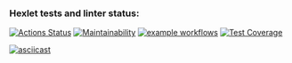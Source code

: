 ### Hexlet tests and linter status:
[![Actions Status](https://github.com/Alexander86-N/python-project-lvl2/workflows/hexlet-check/badge.svg)](https://github.com/Alexander86-N/python-project-lvl2/actions)
[![Maintainability](https://api.codeclimate.com/v1/badges/a99a88d28ad37a79dbf6/maintainability)](https://codeclimate.com/github/codeclimate/codeclimate/maintainability)
[![example workflows](https://github.com/Alexander86-N/python-project-lvl2/actions/workflows/check-file.yml/badge.svg)](https://github.com/Alexander86-N/python-project-lvl2/actions)
[![Test Coverage](https://api.codeclimate.com/v1/badges/f77f128f08cfb8fcfb56/test_coverage)](https://codeclimate.com/github/Alexander86-N/python-project-lvl2/test_coverage)

[![asciicast](https://asciinema.org/a/mZJa8MxieJ6E8mgi54LXa4LlV.svg)](https://asciinema.org/a/mZJa8MxieJ6E8mgi54LXa4LlV)
